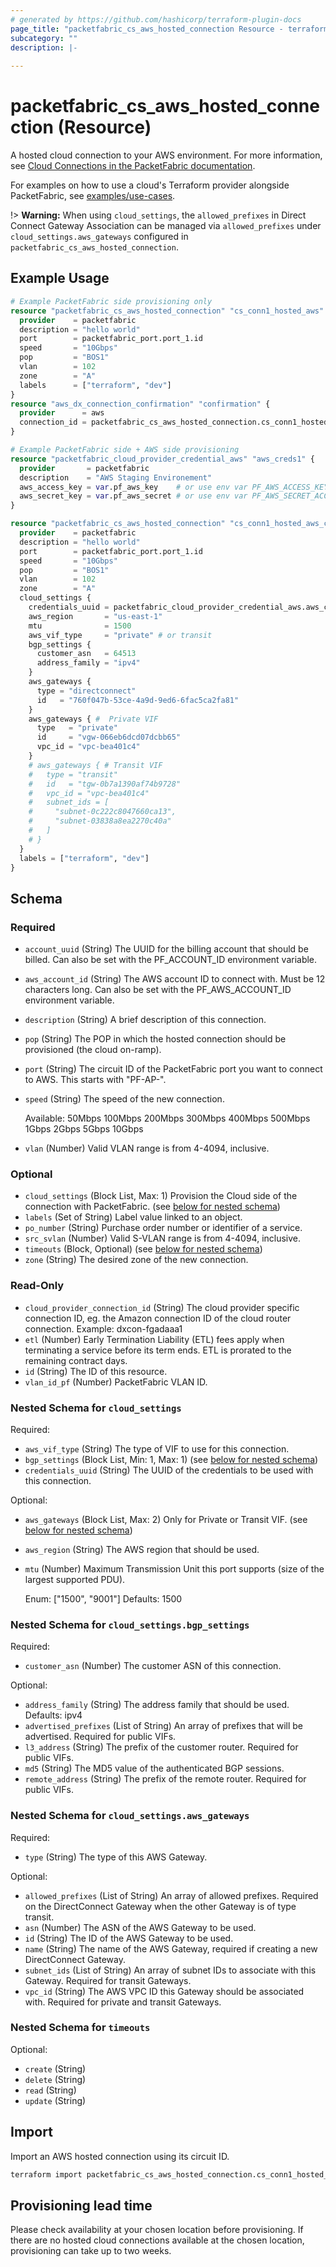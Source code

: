 ```yaml
---
# generated by https://github.com/hashicorp/terraform-plugin-docs
page_title: "packetfabric_cs_aws_hosted_connection Resource - terraform-provider-packetfabric"
subcategory: ""
description: |-
  
---
```


# packetfabric_cs_aws_hosted_connection (Resource)

A hosted cloud connection to your AWS environment. For more information, see [Cloud Connections in the PacketFabric documentation](https://docs.packetfabric.com/cloud/).

For examples on how to use a cloud's Terraform provider alongside PacketFabric, see [examples/use-cases](https://github.com/PacketFabric/terraform-provider-packetfabric/tree/main/examples/use-cases).

!> **Warning:** When using `cloud_settings`, the `allowed_prefixes` in Direct Connect Gateway Association can be managed via `allowed_prefixes` under `cloud_settings.aws_gateways` configured in `packetfabric_cs_aws_hosted_connection`.

## Example Usage

```terraform
# Example PacketFabric side provisioning only
resource "packetfabric_cs_aws_hosted_connection" "cs_conn1_hosted_aws" {
  provider    = packetfabric
  description = "hello world"
  port        = packetfabric_port.port_1.id
  speed       = "10Gbps"
  pop         = "BOS1"
  vlan        = 102
  zone        = "A"
  labels      = ["terraform", "dev"]
}
resource "aws_dx_connection_confirmation" "confirmation" {
  provider      = aws
  connection_id = packetfabric_cs_aws_hosted_connection.cs_conn1_hosted_aws.cloud_provider_connection_id
}

# Example PacketFabric side + AWS side provisioning
resource "packetfabric_cloud_provider_credential_aws" "aws_creds1" {
  provider       = packetfabric
  description    = "AWS Staging Environement"
  aws_access_key = var.pf_aws_key    # or use env var PF_AWS_ACCESS_KEY_ID
  aws_secret_key = var.pf_aws_secret # or use env var PF_AWS_SECRET_ACCESS_KEY
}

resource "packetfabric_cs_aws_hosted_connection" "cs_conn1_hosted_aws_cloud_side" {
  provider    = packetfabric
  description = "hello world"
  port        = packetfabric_port.port_1.id
  speed       = "10Gbps"
  pop         = "BOS1"
  vlan        = 102
  zone        = "A"
  cloud_settings {
    credentials_uuid = packetfabric_cloud_provider_credential_aws.aws_creds1.id
    aws_region       = "us-east-1"
    mtu              = 1500
    aws_vif_type     = "private" # or transit
    bgp_settings {
      customer_asn   = 64513
      address_family = "ipv4"
    }
    aws_gateways {
      type = "directconnect"
      id   = "760f047b-53ce-4a9d-9ed6-6fac5ca2fa81"
    }
    aws_gateways { #  Private VIF
      type   = "private"
      id     = "vgw-066eb6dcd07dcbb65"
      vpc_id = "vpc-bea401c4"
    }
    # aws_gateways { # Transit VIF
    #   type = "transit"
    #   id   = "tgw-0b7a1390af74b9728"
    #   vpc_id = "vpc-bea401c4"
    #   subnet_ids = [
    #     "subnet-0c222c8047660ca13",
    #     "subnet-03838a8ea2270c40a"
    #   ]
    # }
  }
  labels = ["terraform", "dev"]
}
```


<!-- schema generated by tfplugindocs -->
## Schema

### Required

- `account_uuid` (String) The UUID for the billing account that should be billed. Can also be set with the PF_ACCOUNT_ID environment variable.
- `aws_account_id` (String) The AWS account ID to connect with. Must be 12 characters long. Can also be set with the PF_AWS_ACCOUNT_ID environment variable.
- `description` (String) A brief description of this connection.
- `pop` (String) The POP in which the hosted connection should be provisioned (the cloud on-ramp).
- `port` (String) The circuit ID of the PacketFabric port you want to connect to AWS. This starts with "PF-AP-".
- `speed` (String) The speed of the new connection.

	Available: 50Mbps 100Mbps 200Mbps 300Mbps 400Mbps 500Mbps 1Gbps 2Gbps 5Gbps 10Gbps
- `vlan` (Number) Valid VLAN range is from 4-4094, inclusive.

### Optional

- `cloud_settings` (Block List, Max: 1) Provision the Cloud side of the connection with PacketFabric. (see [below for nested schema](#nestedblock--cloud_settings))
- `labels` (Set of String) Label value linked to an object.
- `po_number` (String) Purchase order number or identifier of a service.
- `src_svlan` (Number) Valid S-VLAN range is from 4-4094, inclusive.
- `timeouts` (Block, Optional) (see [below for nested schema](#nestedblock--timeouts))
- `zone` (String) The desired zone of the new connection.

### Read-Only

- `cloud_provider_connection_id` (String) The cloud provider specific connection ID, eg. the Amazon connection ID of the cloud router connection.
		Example: dxcon-fgadaaa1
- `etl` (Number) Early Termination Liability (ETL) fees apply when terminating a service before its term ends. ETL is prorated to the remaining contract days.
- `id` (String) The ID of this resource.
- `vlan_id_pf` (Number) PacketFabric VLAN ID.

<a id="nestedblock--cloud_settings"></a>
### Nested Schema for `cloud_settings`

Required:

- `aws_vif_type` (String) The type of VIF to use for this connection.
- `bgp_settings` (Block List, Min: 1, Max: 1) (see [below for nested schema](#nestedblock--cloud_settings--bgp_settings))
- `credentials_uuid` (String) The UUID of the credentials to be used with this connection.

Optional:

- `aws_gateways` (Block List, Max: 2) Only for Private or Transit VIF. (see [below for nested schema](#nestedblock--cloud_settings--aws_gateways))
- `aws_region` (String) The AWS region that should be used.
- `mtu` (Number) Maximum Transmission Unit this port supports (size of the largest supported PDU).

	Enum: ["1500", "9001"] Defaults: 1500

<a id="nestedblock--cloud_settings--bgp_settings"></a>
### Nested Schema for `cloud_settings.bgp_settings`

Required:

- `customer_asn` (Number) The customer ASN of this connection.

Optional:

- `address_family` (String) The address family that should be used. Defaults: ipv4
- `advertised_prefixes` (List of String) An array of prefixes that will be advertised. Required for public VIFs.
- `l3_address` (String) The prefix of the customer router. Required for public VIFs.
- `md5` (String) The MD5 value of the authenticated BGP sessions.
- `remote_address` (String) The prefix of the remote router. Required for public VIFs.


<a id="nestedblock--cloud_settings--aws_gateways"></a>
### Nested Schema for `cloud_settings.aws_gateways`

Required:

- `type` (String) The type of this AWS Gateway.

Optional:

- `allowed_prefixes` (List of String) An array of allowed prefixes. Required on the DirectConnect Gateway when the other Gateway is of type transit.
- `asn` (Number) The ASN of the AWS Gateway to be used.
- `id` (String) The ID of the AWS Gateway to be used.
- `name` (String) The name of the AWS Gateway, required if creating a new DirectConnect Gateway.
- `subnet_ids` (List of String) An array of subnet IDs to associate with this Gateway. Required for transit Gateways.
- `vpc_id` (String) The AWS VPC ID this Gateway should be associated with. Required for private and transit Gateways.



<a id="nestedblock--timeouts"></a>
### Nested Schema for `timeouts`

Optional:

- `create` (String)
- `delete` (String)
- `read` (String)
- `update` (String)





## Import

Import an AWS hosted connection using its circuit ID.

```bash
terraform import packetfabric_cs_aws_hosted_connection.cs_conn1_hosted_aws PF-CC-WDC-NYC-1726496-PF
```

## Provisioning lead time

Please check availability at your chosen location before provisioning. 
If there are no hosted cloud connections available at the chosen location, provisioning can take up to two weeks.
